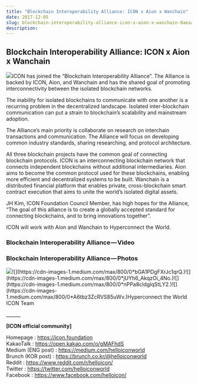 ```yaml
---
title: "Blockchain Interoperability Alliance: ICON x Aion x Wanchain"
date: 2017-12-05
slug: blockchain-interoperability-alliance-icon-x-aion-x-wanchain-8aeaafb3ebdd
description:
---
```


## **Blockchain Interoperability Alliance: ICON x Aion x Wanchain**

![](https://cdn-images-1.medium.com/max/800/1*aX-jZ-Pdkz8lDS2NF1i6jA.jpeg)ICON has joined the “Blockchain Interoperability Alliance”. The Alliance is backed by ICON, Aion, and Wanchain and has the shared goal of promoting interconnectivity between the isolated blockchain networks.

The inability for isolated blockchains to communicate with one another is a recurring problem in the decentralized landscape. Isolated inter-blockchain communication can put a strain to blockchain’s scalability and mainstream adoption.

The Alliance’s main priority is collaborate on research on interchain transactions and communication. The Alliance will focus on developing common industry standards, sharing researching, and protocol architecture.

All three blockchain projects have the common goal of connecting blockchain protocols. ICON is an interconnecting blockchain network that connects independent blockchains without additional intermediaries. Aion aims to become the common protocol used for these blockchains, enabling more efficient and decentralized systems to be built. Wanchain is a distributed financial platform that enables private, cross-blockchain smart contract execution that aims to unite the world’s isolated digital assets.

JH Kim, ICON Foundation Council Member, has high hopes for the Alliance, “The goal of this alliance is to create a globally accepted standard for connecting blockchains, and to bring innovations together”.

ICON will work with Aion and Wanchain to Hyperconnect the World.

### **Blockchain Interoperability Alliance — Video**

### Blockchain Interoperability Alliance — Photos

![](https://cdn-images-1.medium.com/max/800/0*cU-eW7O7YKrF4wrO.)![](https://cdn-images-1.medium.com/max/800/0*bGA1PDgFXrJc1qrQ.)![](https://cdn-images-1.medium.com/max/800/0*jUYh6_AkqzOi_4No.)![](https://cdn-images-1.medium.com/max/800/0*nPPa8cIdglqStLY2.)![](https://cdn-images-1.medium.com/max/800/0*A6tbz3ZcRVS85uWv.)Hyperconnect the World  
ICON Team

\_\_\_\_\_\_

**[ICON official community]**

Homepage : <https://icon.foundation>  
KakaoTalk : <https://open.kakao.com/o/gMAFhdS>  
Medium (ENG post) : <https://medium.com/helloiconworld>  
Brunch (KOR post) : <https://brunch.co.kr/@helloiconworld>  
Reddit : <https://www.reddit.com/r/helloicon/>  
Twitter : <https://twitter.com/helloiconworld>  
Facebook : <https://www.facebook.com/helloicon/>

